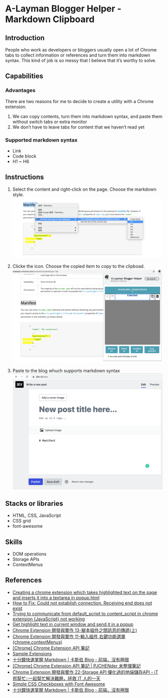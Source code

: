 # A-Layman Blogger Helper - Markdown Clipboard

## Introduction
People who work as developers or bloggers usually open a lot of Chrome tabs to collect information or references and turn them into markdown syntax. This kind of job is so messy that I believe that it’s worthy to solve.

## Capabilities
### Advantages
There are two reasons for me to decide to create a utility with a Chrome extension.
1. We can copy contents, turn them into markdown syntax, and paste them without switch tabs or extra monitor
2. We don’t have to leave tabs for content that we haven’t read yet
### Supported markdown syntax
* Link
* Code block
* H1 ~ H6

## Instructions
1. Select the content and right-click on the page. Choose the markdown style.
![rlick ght-click menu](https://github.com/JenHsuan/writer-help-extention/blob/master/instructions/rightClickMenu.png?raw=true)

2. Clicke the icon. Choose the copied item to copy to the clipboad.
![popup](https://github.com/JenHsuan/writer-help-extention/blob/master/instructions/popup2.png?raw=true)

3. Paste to the blog whuch supports markdown syntax
![blog](https://github.com/JenHsuan/writer-help-extention/blob/master/instructions/paste.png?raw=true)

## Stacks or libraries
* HTML, CSS, JavaScript
* CSS grid
* font-awesome

## Skills
* DOM operations 
* Storage APIs
* ContextMenus


## References
* [Creating a chrome extension which takes highlighted text on the page and inserts it into a textarea in popup.html](https://stackoverflow.com/questions/14349263/creating-a-chrome-extension-which-takes-highlighted-text-on-the-page-and-inserts#answer-14351458)
* [How to Fix: Could not establish connection. Receiving end does not exist](https://www.bennettnotes.com/post/fix-receiving-end-does-not-exist/)
* [Trying to communicate from default_script to content_script in chrome extension (JavaScript) not working](https://stackoverflow.com/questions/25588188/trying-to-communicate-from-default-script-to-content-script-in-chrome-extension)
* [Get highlight text in current window and send it in a popup](https://en.it1352.com/article/06fe34d56b21448290bb8fc0c030c0a7.html)
* [Chrome Extension 開發與實作 13-腳本組件之間訊息的傳遞(上)](https://ithelp.ithome.com.tw/articles/10187744)
* [Chrome Extension 開發與實作 11-輸入組件 右鍵功能選單(chrome.contextMenus)](https://ithelp.ithome.com.tw/articles/10187476)
* [[Chrome] Chrome Extension API 筆記](https://pjchender.github.io/2019/05/08/chrome-chrome-extension-api-%E7%AD%86%E8%A8%98/)
* [Sample Extensions](https://developer.chrome.com/extensions/samples#search:contextmenus)
* [十分鐘快速掌握 Markdown | 卡斯伯 Blog - 前端，沒有極限](https://wcc723.github.io/development/2019/11/23/ten-mins-learn-markdown/)
* [[Chrome] Chrome Extension API 筆記 | PJCHENder 未整理筆記](https://pjchender.github.io/2019/05/08/chrome-chrome-extension-api-%E7%AD%86%E8%A8%98/)
* [Chrome Extension 開發與實作 22-Storage API 優化過的地端儲存API - iT 邦幫忙::一起幫忙解決難題，拯救 IT 人的一天](https://ithelp.ithome.com.tw/articles/10188481)
* [Simple CSS Checkboxes with Font Awesome](https://codepen.io/jamesbarnett/pen/yILjk)
* [十分鐘快速掌握 Markdown | 卡斯伯 Blog - 前端，沒有極限](https://wcc723.github.io/development/2019/11/23/ten-mins-learn-markdown/)